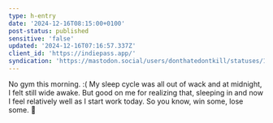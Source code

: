 ```yaml
---
type: h-entry
date: '2024-12-16T08:15:00+0100'
post-status: published
sensitive: 'false'
updated: '2024-12-16T07:16:57.337Z'
client_id: 'https://indiepass.app/'
syndication: 'https://mastodon.social/users/donthatedontkill/statuses/113661273879229154'
---
```

No gym this morning. :( My sleep cycle was all out of wack and at midnight, I felt still wide awake. But good on me for realizing that, sleeping in and now I feel relatively well as I start work today. So you know, win some, lose some. 🫠
